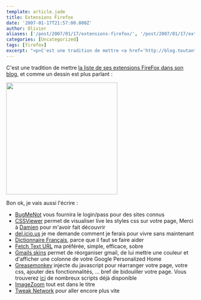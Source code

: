 ```yaml
---
template: article.jade
title: Extensions Firefox
date: '2007-01-17T21:57:00.000Z'
author: Olivier
aliases: ['/post/2007/01/17/extensions-firefox/', '/post/2007/01/17/extensions-firefox/']
categories: [Uncategorized]
tags: [firefox]
excerpt: "<p>C'est une tradition de mettre <a href='http://blog.toutantic.net/index.php?2005/12/04/221-extensions-firefox-le-retour-de-la-liste'> la liste de ses extensions FireFox dans son blog</a>, et comme un dessin est plus parlant :</p>"
---
```


<p>C'est une tradition de mettre <a href="http://blog.toutantic.net/index.php?2005/12/04/221-extensions-firefox-le-retour-de-la-liste"> la liste de ses extensions FireFox dans son blog</a>, et comme un dessin est plus parlant :</p>
<!--more-->
<p><a href="/images/firefox-addons.png"><img src="/images/firefox-addons-297x300.png" alt="" title="firefox-addons" width="297" height="300" class="alignnone size-medium wp-image-83" /></a></p> <p>Bon ok, je vais aussi l'écrire :</p> <ul> <li><a href="http://roachfiend.com/archives/2005/02/07/bugmenot">BugMeNot</a> vous fournira le login/pass pour des sites connus</li> <li><a href="https://addons.mozilla.org/firefox/2104/">CSSViewer</a> permet de visualiser live les styles css sur votre page, Merci à <a href="http://www.dviel.com/archives/27">Damien</a> pour m'avoir fait découvrir</li> <li><a href="http://del.icio.us/help/firefox/extension">del.icio.us</a> je me demande comment je ferais pour vivre sans maintenant</li> <li><a href="https://addons.mozilla.org/firefox/3066/">Dictionnaire Français</a>, parce que il faut se faire aider</li> <li><a href="https://addons.mozilla.org/firefox/518/">Fetch Text URL</a> ma préférée, simple, efficace, sobre</li> <li><a href="http://gmailskins.mozdev.org/installation.html">Gmails skins</a> permet de réorganiser gmail, de lui mettre une couleur et d'afficher une colonne de votre Google Personalized Home</li> <li><a href="https://addons.mozilla.org/firefox/748/">Greasemonkey</a> injecte du javascript pour réarranger votre page, votre css, ajouter des fonctionnalités, ... bref de bidouiller votre page. Vous trouverez <a href="http://userscripts.org/">ici</a> de nombreux scripts déjà disponible</li> <li><a href="https://addons.mozilla.org/firefox/139/">ImageZoom</a> tout est dans le titre</li> <li><a href="https://addons.mozilla.org/firefox/327/">Tweak Network</a> pour aller encore plus vite</li> </ul>